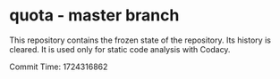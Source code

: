 # quota - master branch

This repository contains the frozen state of the repository.
Its history is cleared. It is used only for static code
analysis with Codacy.

Commit Time: 1724316862